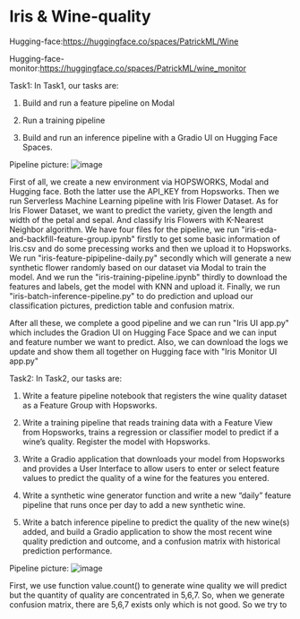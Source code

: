 # Iris & Wine-quality

Hugging-face:https://huggingface.co/spaces/PatrickML/Wine

Hugging-face-monitor:https://huggingface.co/spaces/PatrickML/wine_monitor

Task1: In Task1, our tasks are:

1) Build and run a feature pipeline on Modal

2) Run a training pipeline

3) Build and run an inference pipeline with a Gradio UI on Hugging Face Spaces.

Pipeline picture:
![image](https://github.com/ZhihanX/Wine-quality/assets/114545801/1d65de66-052a-42ee-a078-51a04ece7844)



First of all, we create a new environment via HOPSWORKS, Modal and Hugging face. Both the latter use the API_KEY from Hopsworks. Then we run Serverless Machine Learning pipeline with Iris Flower Dataset. As for Iris Flower Dataset, we want to predict the variety, given the length and width of the petal and sepal. And classify Iris Flowers with K-Nearest Neighbor algorithm. We have four files for the pipeline, we run "iris-eda-and-backfill-feature-group.ipynb" firstly to get some basic information of Iris.csv and do some precessing works and then we upload it to Hopsworks. We run "iris-feature-pipipeline-daily.py" secondly which will generate a new synthetic flower randomly based on our dataset via Modal to train the model. And we run the "iris-training-pipeline.ipynb" thirdly to download the features and labels, get the model with KNN and upload it. Finally, we run "iris-batch-inference-pipeline.py" to do prediction and upload our classification pictures, prediction table and confusion matrix. 

After all these, we complete a good pipeline and we can run "Iris UI app.py" which includes the Gradion UI on Hugging Face Space and we can input and feature number we want to predict. Also, we can download the logs we update and show them all together on Hugging face with "Iris Monitor UI app.py"



Task2: In Task2, our tasks are:

1) Write a feature pipeline notebook that registers the wine quality dataset as a Feature Group with Hopsworks.

2) Write a training pipeline that reads training data with a Feature View from Hopsworks, trains a regression or classifier model to predict if a wine’s quality. Register the model with Hopsworks.

3) Write a Gradio application that downloads your model from Hopsworks and provides a User Interface to allow users to enter or select feature values to predict the quality of a wine for the features you entered.

4) Write a synthetic wine generator function and write a new “daily” feature pipeline that runs once per day to add a new synthetic wine.

5) Write a batch inference pipeline to predict the quality of the new wine(s) added, and build a Gradio application to show the most recent wine quality prediction and outcome, and a confusion matrix with historical prediction performance. 

Pipeline picture:
![image](https://github.com/ZhihanX/Wine-quality/assets/114545801/02dfba17-33fd-4c85-a17d-3544593d01d7)

First, we use function value.count() to generate wine quality we will predict but the quantity of quality are concentrated in 5,6,7. So, when we generate confusion matrix, there are 5,6,7 exists only which is not good. So we try to 
